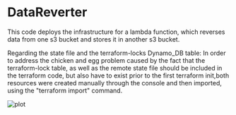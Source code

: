 # DataReverter
This code deploys the infrastructure for a lambda function, which reverses data from one s3 bucket and stores it in another s3 bucket.

Regarding the state file and the terraform-locks Dynamo_DB table: In order to address the chicken and egg problem caused by the fact that the terraform-lock table, as well as the remote state file should be included in the terraform code, but also have to exist prior to the first terraform init,both resources were created manually through the console and then imported, using the "terraform import" command. 


![plot](./DataReverter/Setup_Illustration.png)
